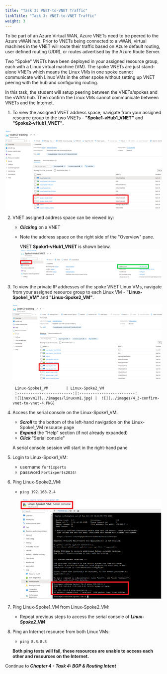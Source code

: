 ```yaml
---
title: "Task 3: VNET-to-VNET Traffic"
linkTitle: "Task 3: VNET-to-VNET Traffic"
weight: 3
---
```


To be part of an Azure Virtual WAN, Azure VNETs need to be peered to the Azure vWAN hub. Prior to VNETs being connected to a vWAN, virtual machines in the VNET will route their traffic based on Azure default routing, user defined routing (UDR), or routes advertised by the Azure Route Server.

Two "Spoke" VNETs have been deployed in your assigned resource group, each with a Linux virtual machine (VM). The spoke VNETs are just stand-alone VNETs which means the Linux VMs in one spoke cannot communicate with Linux VMs in the other spoke without setting up VNET peering with the hub and configuring routing.

In this task, the student will setup peering between the VNETs/spokes and the vWAN hub.  Then confirm the Linux VMs cannot communicate between VNETs and the Internet.


1. To view the assigned VNET address space, navigate from your assigned resource group to the two VNETs - **"Spoke1-vHub1_VNET"** and **"Spoke2-vHub1_VNET"**.

![](../images/4_3-confirm-vnet-to-vnet-1.PNG)

2. VNET assigned address space can be viewed by:
    - ***Clicking*** on a VNET
    - Note the address space on the right side of the "Overview" pane.

        VNET **Spoke1-vHub1_VNET** is shown below.
        ![](../images/4_3-confirm-vnet-to-vnet-2.PNG)

2. To view the private IP addresses of the spoke VNET Linux VMs, navigate from your assigned resource group to each Linux VM - **"Linux-Spoke1_VM"** and **"Linux-Spoke2_VM"**.

    ![](../images/4_3-confirm-vnet-to-vnet-3.PNG)

        Linux-Spoke1_VM        | Linux-Spoke2_VM
        :-------------------------:|:-------------------------:
        ![linuxvm1](../images/linuxvm1.jpg) |  ![](../images/4_3-confirm-vnet-to-vnet-4.PNG)

1. Access the serial console on the Linux-Spoke1_VM.

    - ***Scroll*** to the bottom of the left-hand navigation on the Linux-Spoke1_VM resource page
    - ***Expand*** the "Help" section (if not already expanded)
    - ***Click*** "Serial console"

    A serial console session will start in the right-hand pane

1. Login to Linux-Spoke1_VM:

    - username `fortixperts`
    - password `Fortixperts2024!`

1. Ping Linux-Spoke2_VM:

    - `ping 192.168.2.4`

        ![](../images/4_3-confirm-vnet-to-vnet-5.PNG)

1. Ping Linux-Spoke1_VM from Linux-Spoke2_VM:

    - Repeat previous steps to access the serial console of ***Linux-Spoke2_VM***

1. Ping an Internet resource from both Linux VMs:

    - `ping 8.8.8.8`

    **Both ping tests will fail, these resources are unable to access each other and resources on the Internet.**

Continue to ***Chapter 4 - Task 4: BGP & Routing Intent***
